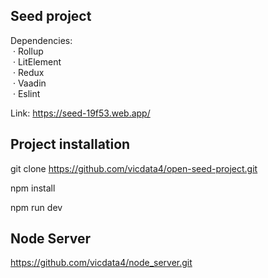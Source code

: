 ## Seed project

Dependencies:\
&nbsp;· Rollup\
&nbsp;· LitElement\
&nbsp;· Redux\
&nbsp;· Vaadin\
&nbsp;· Eslint

Link: https://seed-19f53.web.app/

## Project installation

git clone https://github.com/vicdata4/open-seed-project.git

npm install

npm run dev

## Node Server

https://github.com/vicdata4/node_server.git






